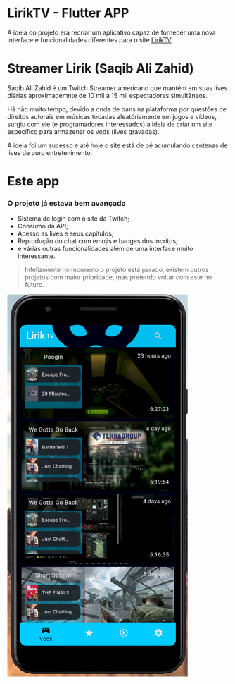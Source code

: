 # LirikTV - Flutter APP

A ideia do projeto era recriar um aplicativo capaz de fornecer uma nova interface e funcionalidades diferentes para o site [LirikTV](https://lirik.tv/)

# Streamer Lirik (Saqib Ali Zahid)
Saqib Ali Zahid é um Twitch Streamer americano que mantém em suas lives diárias aproximademnte de 10 mil a 15 mil espectadores simultâneos.

Há não muito tempo, devido a onda de bans na plataforma por questões de direitos autorais em músicas tocadas aleatóriamente em jogos e vídeos, surgiu com ele (e programadores interessados) a ideia de criar um site específico para armazenar os vods (lives gravadas).

A ideia foi um sucesso e até hoje o site está de pé acumulando centenas de lives de puro entretenimento.

# Este app
### O projeto já estava bem avançado
* Sistema de login com o site da Twitch;
* Consumo da API;
* Acesso as lives e seus capítulos;
* Reprodução do chat com emojis e badges dos incrítos;
* e várias outras funcionalidades além de uma interface muito interessante.

> Infelizmente no momento o projeto está parado, existem outros projetos com maior prioridade, mas pretendo voltar com este no futuro.

![image](https://raw.githubusercontent.com/iFuzzing/liriktv-flutter/main/assets/imagens/LirikTV.png)
